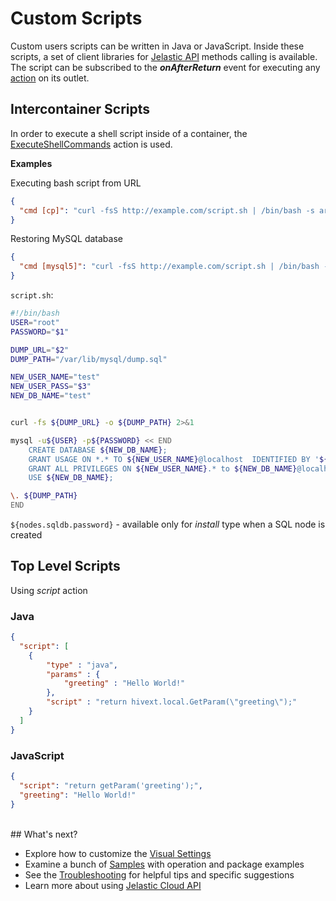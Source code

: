 # Custom Scripts

Custom users scripts can be written in Java or JavaScript. Inside these scripts, a set of client libraries for <a href="https://docs.jelastic.com/api/" target="_blank">Jelastic API</a> methods calling is available. 
The script can be subscribed to the <b>*onAfterReturn*</b> event for executing any <a href="http://docs.cloudscripting.com/reference/actions/" target="_blank">action</a> on its outlet.              


## Intercontainer Scripts
In order to execute a shell script inside of a container, the <a href="http://docs.cloudscripting.com/reference/actions/#cmd" target="_blank">ExecuteShellCommands</a> action is used.                

<b>Examples</b>

Executing bash script from URL
``` json
{
  "cmd [cp]": "curl -fsS http://example.com/script.sh | /bin/bash -s arg1 arg2"
}
```

Restoring MySQL database
``` json
{
  "cmd [mysql5]": "curl -fsS http://example.com/script.sh | /bin/bash -s '${nodes.sqldb.password}' 'http://example.com/dump.sql' '${user.appPassword}'"
}
```

`script.sh`:

```bash
#!/bin/bash
USER="root"
PASSWORD="$1"

DUMP_URL="$2"
DUMP_PATH="/var/lib/mysql/dump.sql"

NEW_USER_NAME="test"
NEW_USER_PASS="$3"
NEW_DB_NAME="test"


curl -fs ${DUMP_URL} -o ${DUMP_PATH} 2>&1

mysql -u${USER} -p${PASSWORD} << END 
    CREATE DATABASE ${NEW_DB_NAME};
    GRANT USAGE ON *.* TO ${NEW_USER_NAME}@localhost  IDENTIFIED BY '${NEW_USER_PASS}';
    GRANT ALL PRIVILEGES ON ${NEW_USER_NAME}.* to ${NEW_DB_NAME}@localhost;
    USE ${NEW_DB_NAME};

\. ${DUMP_PATH}
END
```

`${nodes.sqldb.password}` - available only for *install* type when a SQL node is created               

## Top Level Scripts  

Using *script* action

<h3>Java</h3>

``` json
{
  "script": [
    {
        "type" : "java",        
        "params" : {
            "greeting" : "Hello World!"
        },
        "script" : "return hivext.local.GetParam(\"greeting\");"
    }
  ]
}
```

<!--
**Example #1 Generate random password**
-->

<h3>JavaScript</h3>

``` json
{
  "script": "return getParam('greeting');",
  "greeting": "Hello World!"
}
```
<br>
## What's next?         

- Explore how to customize the <a href="http://docs.cloudscripting.com/creating-templates/user-input-parameters/" target="_blank">Visual Settings</a>              
- Examine a bunch of <a href="http://docs.cloudscripting.com/samples/" target="_blank">Samples</a> with operation and package examples  
- See the <a href="http://docs.cloudscripting.com/troubleshooting/" target="_blank">Troubleshooting</a> for helpful tips and specific suggestions       
- Learn more about using <a href="http://docs.jelastic.com/api/" target="_blank">Jelastic Cloud API</a>                                                     
